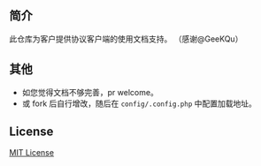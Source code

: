 ## 简介

此仓库为客户提供协议客户端的使用文档支持。
（感谢@GeeKQu）
## 其他

- 如您觉得文档不够完善，pr welcome。
- 或 fork 后自行增改，随后在 `config/.config.php` 中配置加载地址。

## License

[MIT License](https://github.com/GeekQu/PANEL_DOC/blob/master/LICENSE)
